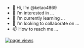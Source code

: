 - 👋 Hi, I’m @ketao4869
- 👀 I’m interested in ...
- 🌱 I’m currently learning ...
- 💞️ I’m looking to collaborate on ...
- 📫 How to reach me ...
<a href="https://github.com/chenxch/chenxch">
    <img src="https://komarev.com/ghpvc/?username=ketao4869" alt="page views" />
  </a>
<!---
ketao4869/ketao4869 is a ✨ special ✨ repository because its `README.md` (this file) appears on your GitHub profile.
You can click the Preview link to take a look at your changes.
--->
